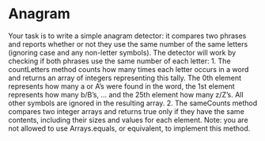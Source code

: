 # Anagram
Your task is to write a simple anagram detector: it compares two phrases and reports whether or not they use the same number of the same letters (ignoring case and any non-letter symbols). The detector will work by checking if both phrases use the same number of each letter: 1. The countLetters method counts how many times each letter occurs in a word and returns an array of integers representing this tally. The 0th element represents how many a or A’s were found in the word, the 1st element represents how many b/B’s, … and the 25th element how many z/Z’s. All other symbols are ignored in the resulting array. 2. The sameCounts method compares two integer arrays and returns true only if they have the same contents, including their sizes and values for each element. Note: you are not allowed to use Arrays.equals, or equivalent, to implement this method.
